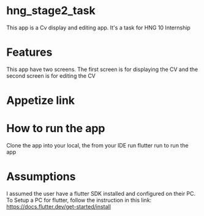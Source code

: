# hng_stage2_task

This app is a Cv display and editing app. It's a task for HNG 10 Internship

# Features
This app have two screens. The first screen is for displaying the CV and the second screen is for editing the CV 

# Appetize link

# How to run the app
Clone the app into your local, the from your IDE run flutter run to run the app

# Assumptions
I assumed the user have a flutter SDK installed and configured on their PC. To Setup a PC for flutter, follow the instruction in this link:
https://docs.flutter.dev/get-started/install




